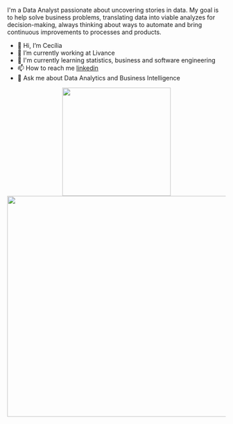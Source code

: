 I'm a Data Analyst passionate about uncovering stories in data. My goal is to help solve business problems, translating data into viable analyzes for decision-making, always thinking about ways to automate and bring continuous improvements to processes and products.

- 👋 Hi, I’m Cecília
- 💛 I’m currently working at Livance
- 🌱 I'm currently learning statistics, business and software engineering
- 📫 How to reach me [linkedin](https://www.linkedin.com/in/ceciliasilvads/)
- 💬 Ask me about Data Analytics and Business Intelligence

<div align="center">
  <img src="http://github-profile-summary-cards.vercel.app/api/cards/stats?username=ceciliasilvads&theme=dracula" width="250">
  <img src="http://github-profile-summary-cards.vercel.app/api/cards/profile-details?username=ceciliasilvads&theme=dracula" width="510">
</div>
